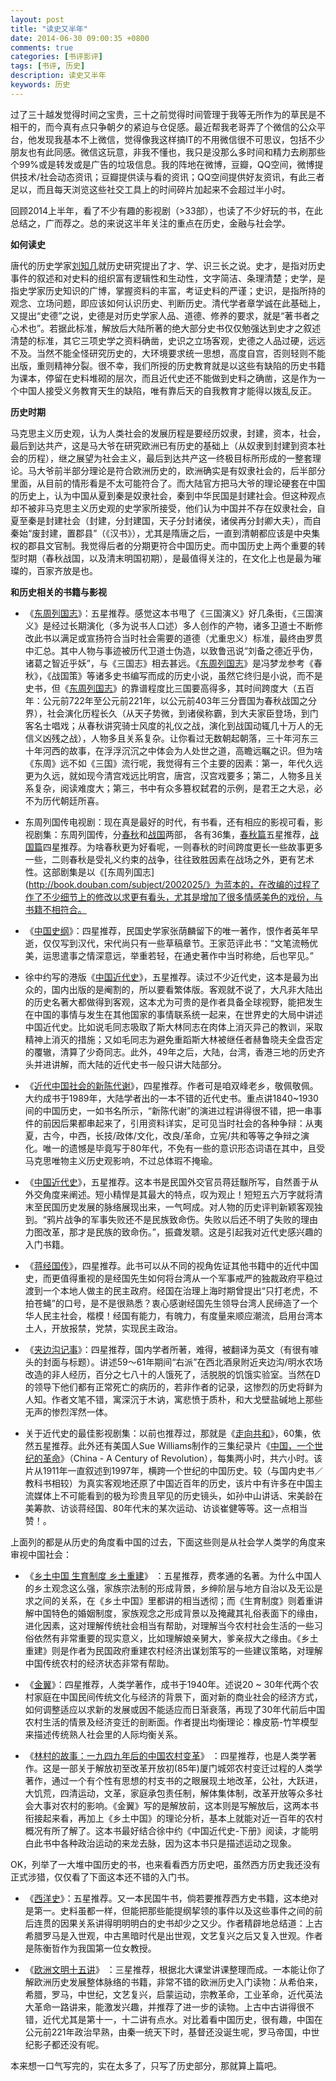 ```yaml
---
layout: post
title: "读史又半年"
date: 2014-06-30 09:00:35 +0800
comments: true
categories: [书评影评]
tags: [书评, 历史]
description: 读史又半年
keywords: 历史
---
```


过了三十越发觉得时间之宝贵，三十之前觉得时间管理于我等无所作为的草民是不相干的，而今真有点只争朝夕的紧迫与仓促感。最近帮我老哥弄了个微信的公众平台，他发现我基本不上微信，觉得像我这样搞IT的不用微信很不可思议，包括不少朋友也有此同感。微信这玩意，非我不懂也，我只是没那么多时间和精力去刷那些个99%或是转发或是广告的垃圾信息。我的阵地在微博，豆瓣，QQ空间，微博提供技术/社会动态资讯；豆瓣提供读与看的资讯；QQ空间提供好友资讯，有此三者足以，而且每天浏览这些社交工具上的时间碎片加起来不会超过半小时。

回顾2014上半年，看了不少有趣的影视剧（>33部），也读了不少好玩的书，在此总结之，广而荐之。总的来说这半年关注的重点在历史，金融与社会学。

<!--more-->

**如何读史**

唐代的历史学家[刘知几](http://zh.wikipedia.org/wiki/%E5%88%98%E7%9F%A5%E5%87%A0)就历史研究提出了才、学、识三长之说。史才，是指对历史事件的叙述和对史料的组织富有逻辑性和生动性，文字简洁、条理清楚；史学，是指史学家历史知识的广博，掌握资料的丰富，考证史料的严谨；史识，是指所持的观念、立场问题，即应该如何认识历史、判断历史。清代学者章学诚在此基础上，又提出“史德”之说，史德是对历史学家人品、道德、修养的要求，就是“著书者之心术也”。若据此标准，解放后大陆所著的绝大部分史书仅仅勉强达到史才之叙述清楚的标准，其它三项史学之资料确凿，史识之立场客观，史德之人品过硬，远远不及。当然不能全怪研究历史的，大环境要求统一思想，高度自宫，否则轻则不能出版，重则精神分裂。很不幸，我们所授的历史教育就是以这些有缺陷的历史书籍为课本，停留在史料堆砌的层次，而且近代史还不能做到史料之确凿，这是作为一个中国人接受义务教育天生的缺陷，唯有靠后天的自我教育才能得以拨乱反正。

**历史时期**

马克思主义历史观，认为人类社会的发展历程是要经历奴隶，封建，资本，社会，最后到达共产，这是马大爷在研究欧洲已有历史的基础上（从奴隶到封建到资本社会的历程），继之展望为社会主义，最后到达共产这一终极目标所形成的一整套理论。马大爷前半部分理论是符合欧洲历史的，欧洲确实是有奴隶社会的，后半部分里面，从目前的情形看是不太可能符合了。而大陆官方把马大爷的理论硬套在中国的历史上，认为中国从夏到秦是奴隶社会，秦到中华民国是封建社会。但这种观点却不被非马克思主义历史观的史学家所接受，他们认为中国并不存在奴隶社会，自夏至秦是封建社会（封建，分封建国，天子分封诸侯，诸侯再分封卿大夫），而自秦始“废封建，置郡县”（《汉书》），尤其是隋唐之后，一直到清朝都应该是中央集权的郡县文官制。我觉得后者的分期更符合中国历史。而中国历史上两个重要的转型时期（春秋战国，以及清末明国初期），是最值得关注的，在文化上也是最为璀璨的，百家齐放是也。

**和历史相关的书籍与影视**

* 《[东周列国志](http://book.douban.com/subject/2002025/)》：五星推荐。感觉这本书甩了《三国演义》好几条街，《三国演义》是经过长期演化（多为说书人口述）多人创作的产物，诸多卫道士不断修改此书以满足或宣扬符合当时社会需要的道德（尤重忠义）标准，最终由罗贯中汇总。其中人物与事迹被历代卫道士伪造，以致鲁迅说“刘备之德近乎伪，诸葛之智近乎妖”，与《三国志》相去甚远。《[东周列国志](http://book.douban.com/subject/2002025/)》是冯梦龙参考《春秋》，《战国策》等诸多史书编写而成的历史小说，虽然它终归是小说，而不是史书，但《[东周列国志](http://book.douban.com/subject/2002025/)》的靠谱程度比三国要高得多，其时间跨度大（五百年：公元前722年至公元前221年，以公元前403年三分晋国为春秋战国之分界），社会演化历程长久（从天子势微，到诸侯称霸，到大夫家臣登场，到门客名士唱戏；从春秋讲究骑士风度的礼仪之战，演化到战国动辄几十万人的无信义凶残之战），人物多且关系复杂。让你看过无数朝起朝落，三十年河东三十年河西的故事，在浮浮沉沉之中体会为人处世之道，高瞻远瞩之识。但为啥《东周》远不如《三国》流行呢，我觉得有三个主要的因素：第一，年代久远更为久远，就如现今清宫戏远比明宫，唐宫，汉宫戏要多；第二，人物多且关系复杂，阅读难度大；第三，书中有众多篡权弑君的示例，是君王之大忌，必不为历代朝廷所喜。

* 东周列国传电视剧：现在真是最好的时代，有书看，还有相应的影视可看，影视剧集：东周列国传，分[春秋](http://movie.douban.com/subject/2341884/)和[战国](http://movie.douban.com/subject/2972189/)两部， 各有36集，[春秋篇](http://movie.douban.com/subject/2341884/)五星推荐，[战国篇](http://movie.douban.com/subject/2972189/)四星推荐。为啥春秋更为好看呢，一则春秋的时间跨度更长一些故事更多一些，二则春秋是受礼义约束的战争，往往致胜因素在战场之外，更有艺术性。这部剧集是以《[东周列国志](http://book.douban.com/subject/2002025/》为蓝本的，在改编的过程了作了不少细节上的修改以求更有看头，尤其是增加了很多情感美色的戏份，与书籍不相符合。

* 《[中国史纲](http://book.douban.com/subject/1055347/)》：四星推荐，民国史学家张荫麟留下的唯一著作，恨作者英年早逝，仅仅写到汉代，宋代尚只有一些草稿章节。王家范评此书：“文笔流畅优美，运思遣事之情深意远，举重若轻，在通史著作中当时称绝，后也罕见。”

 * 徐中约写的港版《[中国近代史](http://book.douban.com/subject/2376486/)》，五星推荐。读过不少近代史，这本是最为出众的，国内出版的是阉割的，所以要看繁体版。客观就不说了，大凡非大陆出的历史名著大都做得到客观，这本尤为可贵的是作者具备全球视野，能把发生在中国的事情与发生在其他国家的事情联系统一起来，在世界史的大局中讲述中国近代史。比如说毛同志吸取了斯大林同志在肉体上消灭异己的教训，采取精神上消灭的措施；又如毛同志为避免重蹈斯大林被继任者赫鲁晓夫全盘否定的覆辙，清算了少奇同志。此外，49年之后，大陆，台湾，香港三地的历史齐头并进讲解，而大陆的近代史书一般只讲大陆部分。
 
* 《[近代中国社会的新陈代谢](http://book.douban.com/subject/10825612/)》，四星推荐。作者可是咱双峰老乡，敬佩敬佩。大约成书于1989年，大陆学者出的一本不错的近代史书。重点讲1840~1930间的中国历史，一如书名所示，“新陈代谢”的演进过程讲得很不错，把一串事件的前因后果都串起来了，引用资料详实，足可见当时社会的各种争辩：从夷夏，古今，中西，长技/政体/文化，改良/革命，立宪/共和等等之争辩之演化。唯一的遗憾是毕竟写于80年代，不免有一些的意识形态词语在其中，且受马克思唯物主义历史观影响，不过总体瑕不掩瑜。

 * 《[中国近代史](http://book.douban.com/subject/1060025/)》，五星推荐。这本书是民国外交官员蒋廷黻所写，自然善于从外交角度来阐述。短小精悍是其最大的特点，叹为观止！短短五六万字就将清末至民国历史发展的脉络展现出来，一气呵成。对人物的历史评判新颖客观独到。“鸦片战争的军事失败还不是民族致命伤。失败以后还不明了失败的理由力图改革，那才是民族的致命伤。”，振聋发聩。这是引起我对近代史感兴趣的入门书籍。

* 《[蒋经国传](http://book.douban.com/subject/5288371/)》，四星推荐。此书可以从不同的视角佐证其他书籍中的近代中国史，而更值得重视的是经国先生如何将台湾从一个军事戒严的独裁政府平稳过渡到一个本地人做主的民主政府。经国在治理上海时期曾提出“只打老虎，不拍苍蝇”的口号，是不是很熟悉？衷心感谢经国先生领导台湾人民缔造了一个华人民主社会，楷模！经国有能力，有魄力，有度量来顺应潮流，启用台湾本土人，开放报禁，党禁，实现民主政治。

* 《[夹边沟记事](http://book.douban.com/subject/3239549/)》：四星推荐，国内学者所著，难得，被翻译为英文（有很有噱头的封面与标题）。讲述59～61年期间“右派”在西北酒泉附近夹边沟/明水农场改造的非人经历，百分之七八十的人饿死了，活脱脱的饥饿实验室。当然在D的领导下他们都有正常死亡的病历的，若非作者的记录，这惨烈的历史将鲜为人知。作者文笔不错，寓深沉于木讷，寓悲愤于质朴，和大戈壁盐碱地上那些无声的惨烈浑然一体。

* 关于近代史的最佳影视剧集：以前也推荐过，那就是《[走向共和](http://movie.douban.com/subject/1441794/)》，60集，依然五星推荐。此外还有美国人Sue Williams制作的三集纪录片《[中国，一个世纪的革命](http://movie.douban.com/subject/2042115/)》（China - A Century of Revolution），每集两小时，共六小时。该片从1911年一直叙述到1997年，横跨一个世纪的中国历史。较（与国内史书／教科书相较）为真实客观地还原了中国近百年的历史，该片中有许多在中国主流媒体上不可能看到的极为珍贵且罕见的历史镜头，如孙中山讲话、宋美龄在美筹款、访谈蒋经国、80年代末的某次运动、访谈崔健等等。这一点相当赞！。

上面列的都是从历史的角度看中国的过去，下面这些则是从社会学人类学的角度来审视中国社会：

* 《[乡土中国 生育制度 乡土重建](http://book.douban.com/subject/10532835/)》 ：五星推荐，费孝通的名著。为什么中国人的乡土观念这么强，家族宗法制的形成背景，乡绅阶层与地方自治以及无讼是求之间的关系，在《乡土中国》里都讲的相当透彻；而《生育制度》则着重讲解中国特色的婚姻制度，家族观念之形成背景以及掩藏其礼俗表面下的缘由，进化因素，这对理解传统社会相当有帮助，对理解当今农村社会生活的一些习俗依然有非常重要的现实意义，比如理解娘亲舅大，爹亲叔大之缘由。《乡土重建》则是作者为民国政府重建农村经济出谋划策写的一些建议策略，对理解中国传统农村的经济状态非常有帮助。

 * 《[金翼](http://book.douban.com/subject/2988944/)》：四星推荐，人类学著作，成书于1940年。述说20 ~ 30年代两个农村家庭在中国民间传统文化与经济的背景下，面对新的商业社会的经济方式，如何调整适应以求新的发展或因不能适应而日渐衰落，再现了30年代前后中国农村生活的情景及经济变迁的剖断面。作者提出均衡理论：橡皮筋-竹竿模型来描述传统熟人社会里的人际均衡关系。

* 《[林村的故事：一九四九年后的中国农村变革](http://book.douban.com/subject/1082196/)》 ：四星推荐，也是人类学著作。这是一部关于解放初至改革开放初(85年)厦门城郊农村变迁过程的人类学著作，通过一个有个性有思想的村支书的之眼展现土地改革，公社，大跃进，大饥荒，四清运动，文革，家庭承包责任制，解体集体制，改革开放等众多社会大事对农村的影响。《金翼》写的是解放前，这本则是写解放后，这两本书衔接起来看，再加上《乡土中国》的理论分析，基本上就能对近一百年的农村概况有所了解了。这本书最好结合徐中约《中国近代史-下册》阅读，才能明白此书中各种政治运动的来龙去脉，因为这本书只是描述运动之现象。
 
 OK，列举了一大堆中国历史的书，也来看看西方历史吧，虽然西方历史我还没有正式涉猎，仅仅看了下面这本还不错的入门书。

* 《[西洋史](http://book.douban.com/subject/4201719/)》：五星推荐。又一本民国牛书，倘若要推荐西方史书籍，这本绝对是第一。史料虽都一样，但能把那些能提纲挈领的事件以及这些事件之间的前后连贯的因果关系讲得明明明白的史书却少之又少。作者精辟地总结道：上古希腊罗马是入世观，中古黑暗时代是出世观，文艺复兴之后又复入世观。作者是陈衡哲作为我国第一位女教授。

* 《[欧洲文明十五讲](http://book.douban.com/subject/1065142/)》 ：三星推荐，根据北大课堂讲课整理而成。一本能让你了解欧洲历史发展整体脉络的书籍，非常不错的欧洲历史入门读物：从希伯来，希腊，罗马，中世纪，文艺复兴，启蒙运动，宗教革命，工业革命，近代英法大革命一路讲来，能激发兴趣，并推荐了进一步的读物。上古中古讲得很不错，近代尤其是第十一，十二讲有点水。对比着看中国历史，很有趣，中国在公元前221年政治早熟，由秦一统天下时，基督还没诞生呢，罗马帝国，中世纪影子都还没有呢。

本来想一口气写完的，实在太多了，只写了历史部分，那就算上篇吧。
